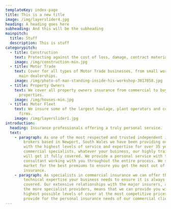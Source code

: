 ```yaml
---
templateKey: index-page
title: This is a new title
image: /img/layerslider4.jpg
heading: A heading goes here
subheading: And this will be the subheading
mainpitch:
  title: Stuff
  description: This is stuff
categorypitch:
  - title: Construction
    text: Protecting against the cost of loss, damage, contract materials and more.
    image: /img/construction-min.jpg
  - title: Motor Trade
    text: Cover for all types of Motor Trade businesses, from small workshops up to
      main dealerships.
    image: /img/photo-of-man-standing-inside-his-workshop-3817858.jpg
  - title: Property Owners
    text: We cover all property owners insurance from commercial to buy-to-let
      properties.
    image: /img/houses-min.jpg
  - title: Motor Fleet
    text: We insure some of the largest haulage, plant operators and coach & bus
      firms.
    image: /img/layerslider1.jpg
introduction:
  heading: Insurance professionals offering a truly personal service.
  text:
    - paragraph: As one of the most respected and trusted independent insurance
        brokers based in Newport, South Wales we have been providing our clients
        with the highest levels of service and expertise for over 35 years. As
        commercial specialists, whatever your business, our highly trained team
        will get it fully covered. We provide a personal service with the same
        consultant working with you throughout the entire process. We search the
        market for the best premiums to ensure you get the most out of your
        insurance.
    - paragraph: As specialists in commercial insurance we can offer the care and
        technical expertise your business needs to ensure it is always fully
        covered. Our extensive relationships with the major insurers, as well as
        the more specialist providers, means that we can provide you with the
        highest possible levels of cover at the most competitive prices. We also
        provide for the personal insurance needs of our commercial clients.
---
```

